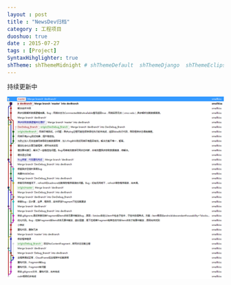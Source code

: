 ```yaml
---
layout : post
title : "NewsDev归档"
category : 工程项目
duoshuo: true
date : 2015-07-27
tags : [Project]
SyntaxHihglighter: true
shTheme: shThemeMidnight # shThemeDefault  shThemeDjango  shThemeEclipse  shThemeEmacs  shThemeFadeToGrey  shThemeMidnight  shThemeRDark
---
```


持续更新中

<!-- more -->

![project](/res/img/blog/2015/07/27/project.png)





